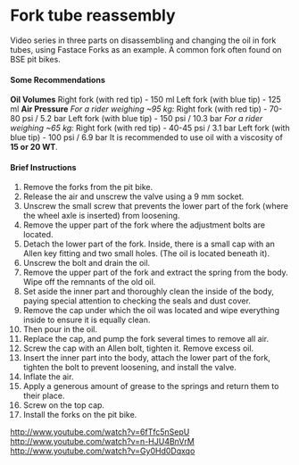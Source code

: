 # Fork tube reassembly

Video series in three parts on disassembling and changing the oil in fork tubes, using Fastace Forks as an example. A common fork often found on BSE pit bikes.

#### Some Recommendations

**Oil Volumes** Right fork (with red tip) - 150 ml Left fork (with blue tip) - 125 ml **Air Pressure** *For a rider weighing ~95 kg:* Right fork (with red tip) - 70-80 psi / 5.2 bar Left fork (with blue tip) - 150 psi / 10.3 bar *For a rider weighing ~65 kg:* Right fork (with red tip) - 40-45 psi / 3.1 bar Left fork (with blue tip) - 100 psi / 6.9 bar It is recommended to use oil with a viscosity of **15 or 20 WT**.

#### Brief Instructions

01. Remove the forks from the pit bike.
02. Release the air and unscrew the valve using a 9 mm socket.
03. Unscrew the small screw that prevents the lower part of the fork (where the wheel axle is inserted) from loosening.
04. Remove the upper part of the fork where the adjustment bolts are located.
05. Detach the lower part of the fork. Inside, there is a small cap with an Allen key fitting and two small holes. (The oil is located beneath it).
06. Unscrew the bolt and drain the oil.
07. Remove the upper part of the fork and extract the spring from the body. Wipe off the remnants of the old oil.
08. Set aside the inner part and thoroughly clean the inside of the body, paying special attention to checking the seals and dust cover.
09. Remove the cap under which the oil was located and wipe everything inside to ensure it is equally clean.
10. Then pour in the oil.
11. Replace the cap, and pump the fork several times to remove all air.
12. Screw the cap with an Allen bolt, tighten it. Remove excess oil.
13. Insert the inner part into the body, attach the lower part of the fork, tighten the bolt to prevent loosening, and install the valve.
14. Inflate the air.
15. Apply a generous amount of grease to the springs and return them to their place.
16. Screw on the top cap.
17. Install the forks on the pit bike.

http://www.youtube.com/watch?v=6fTfc5nSepU http://www.youtube.com/watch?v=n-HJU4BnVrM http://www.youtube.com/watch?v=Gy0Hd0Dqxqo